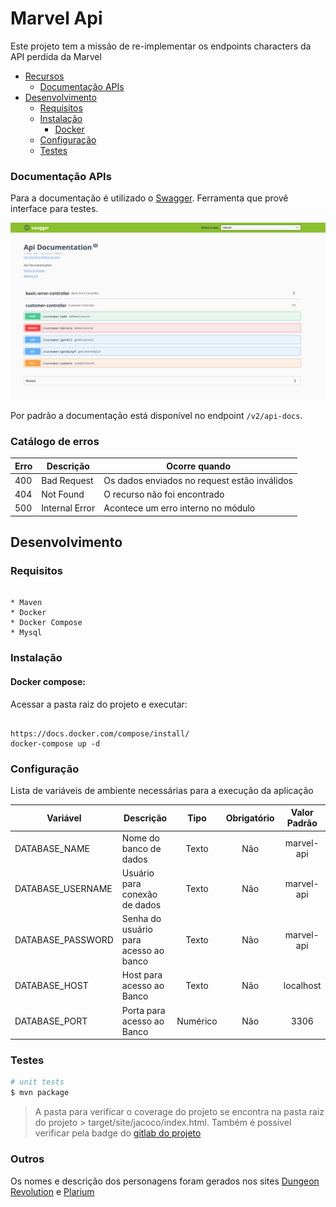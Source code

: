 # Marvel Api

Este projeto tem a missão de re-implementar os endpoints characters da API perdida da Marvel

- [Recursos](#recursos)
  - [Documentação APIs](#documentação-apis)
- [Desenvolvimento](#desenvolvimento)
  - [Requisitos](#requisitos)
  - [Instalação](#instalação)
    - [Docker](#docker-compose)
  - [Configuração](#configuração)
  - [Testes](#Testes)
  
### Documentação APIs

Para a documentação é utilizado o [Swagger](https://swagger.io/). Ferramenta que provê interface para testes.

![swagger](./docs/images/swagger.png)

Por padrão a documentação está disponível no endpoint `/v2/api-docs`.

### Catálogo de erros

| Erro | Descrição           | Ocorre quando                                                  |
| ---- | ------------------- | -------------------------------------------------------------- |
|  400 | Bad Request         | Os dados enviados no request estão inválidos                   |
|  404 | Not Found           | O recurso não foi encontrado                                   |
|  500 | Internal Error      | Acontece um erro interno no módulo                             |

## Desenvolvimento

### Requisitos

```

* Maven
* Docker
* Docker Compose
* Mysql

```

### Instalação

#### Docker compose:

Acessar a pasta raiz do projeto e executar:

```

https://docs.docker.com/compose/install/
docker-compose up -d

```

### Configuração

Lista de variáveis de ambiente necessárias para a execução da aplicação

| Variável               | Descrição                             |   Tipo   | Obrigatório |  Valor Padrão   |
| ---------------------- | ------------------------------------- | :------: | :---------: | :-------------: |
| DATABASE_NAME          | Nome do banco de dados                |  Texto   |     Não     |    marvel-api    |
| DATABASE_USERNAME      | Usuário para conexão de dados         |  Texto   |     Não     |    marvel-api    |
| DATABASE_PASSWORD      | Senha do usuário para acesso ao banco |  Texto   |     Não     |    marvel-api    |
| DATABASE_HOST          | Host para acesso ao Banco             |  Texto   |     Não     |    localhost    |
| DATABASE_PORT          | Porta para acesso ao Banco            | Numérico |     Não     |      3306       |


### Testes

```bash
# unit tests
$ mvn package

```
> A pasta para verificar o coverage do projeto se encontra na pasta raiz do projeto > target/site/jacoco/index.html.
>Também é possivel verificar pela badge do [gitlab do projeto](https://gitlab.com/vinicius.csantos/marvel-api)

### Outros

Os nomes e descrição dos personagens foram gerados nos sites [Dungeon Revolution](http://dungeonevolution.orgfree.com/helprpg/#) e [Plarium](https://plarium.com/pt/resource/generator/superhero-name-generator/)
